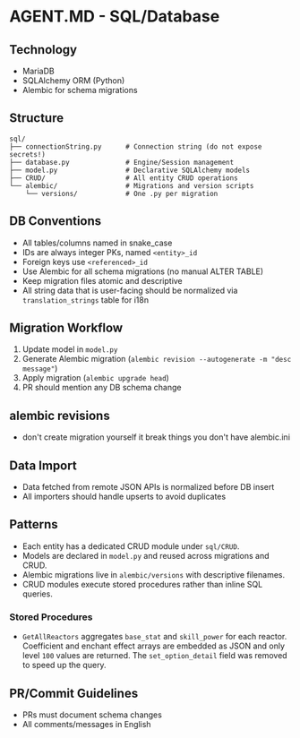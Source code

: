 # AGENT.MD - SQL/Database

## Technology
- MariaDB
- SQLAlchemy ORM (Python)
- Alembic for schema migrations

## Structure
```
sql/
├── connectionString.py      # Connection string (do not expose secrets!)
├── database.py              # Engine/Session management
├── model.py                 # Declarative SQLAlchemy models
├── CRUD/                    # All entity CRUD operations
└── alembic/                 # Migrations and version scripts
    └── versions/            # One .py per migration
```

## DB Conventions
- All tables/columns named in snake_case
- IDs are always integer PKs, named `<entity>_id`
- Foreign keys use `<referenced>_id`
- Use Alembic for all schema migrations (no manual ALTER TABLE)
- Keep migration files atomic and descriptive
- All string data that is user-facing should be normalized via `translation_strings` table for i18n

## Migration Workflow
1. Update model in `model.py`
2. Generate Alembic migration (`alembic revision --autogenerate -m "desc message"`)
3. Apply migration (`alembic upgrade head`)
4. PR should mention any DB schema change

## alembic revisions
- don't create migration yourself it break things you don't have alembic.ini

## Data Import
- Data fetched from remote JSON APIs is normalized before DB insert
- All importers should handle upserts to avoid duplicates

## Patterns
- Each entity has a dedicated CRUD module under `sql/CRUD`.
- Models are declared in `model.py` and reused across migrations and CRUD.
- Alembic migrations live in `alembic/versions` with descriptive filenames.
- CRUD modules execute stored procedures rather than inline SQL queries.

### Stored Procedures
- `GetAllReactors` aggregates `base_stat` and `skill_power` for each reactor.
  Coefficient and enchant effect arrays are embedded as JSON and only level
  `100` values are returned. The `set_option_detail` field was removed to speed
  up the query.

## PR/Commit Guidelines
- PRs must document schema changes
- All comments/messages in English
